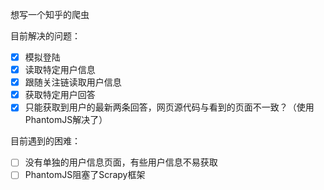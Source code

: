 想写一个知乎的爬虫

目前解决的问题：
- [x] 模拟登陆
- [x] 读取特定用户信息
- [x] 跟随关注链读取用户信息
- [x] 获取特定用户回答
- [x] 只能获取到用户的最新两条回答，网页源代码与看到的页面不一致？（使用PhantomJS解决了）

目前遇到的困难：
- [ ] 没有单独的用户信息页面，有些用户信息不易获取
- [ ] PhantomJS阻塞了Scrapy框架
